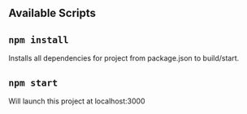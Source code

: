 ## Available Scripts

## `npm install`

Installs all dependencies for project from package.json to build/start.

## `npm start`

Will launch this project at localhost:3000
